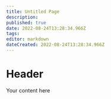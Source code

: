 ```yaml
---
title: Untitled Page
description: 
published: true
date: 2022-08-24T13:28:34.966Z
tags: 
editor: markdown
dateCreated: 2022-08-24T13:28:34.966Z
---
```


# Header
Your content here
